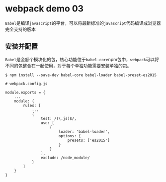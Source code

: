 # webpack demo 03

`Babel`是编译`javascript`的平台，可以将最新标准的`javascript`代码编译成浏览器完全支持的版本

## 安装并配置

`Babel`是金额个模块化的包，核心功能位于`babel-core`npm包中，`webpack`可以将不同的包整合在一起使用，对于每个单独功能需要安装单独的包。

```
$ npm install --save-dev babel-core babel-loader babel-preset-es2015

# webpack.config.js

module.exports = {
	...
	module: {
		rules: [
			...
			{
				test: /(\.js)$/,
				use: [
					{
						loader: 'babel-loader',
						options: {
							presets: ['es2015']
						}
					}
				],
				exclude: /node_module/
			}
		]
	}
}
```

